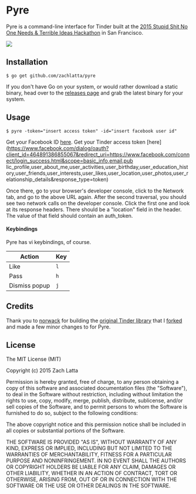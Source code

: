 # Pyre

Pyre is a command-line interface for Tinder built at the [2015 Stupid Shit No
One Needs & Terrible Ideas Hackathon](https://stupidhackathon.github.io/) in San
Francisco.

[![](demo.jpg)](https://twitter.com/selenalarson/status/597545473189093378)

## Installation

    $ go get github.com/zachlatta/pyre

If you don't have Go on your system, or would rather download a static binary,
head over to the [releases page](https://github.com/zachlatta/pyre/releases) and
grab the latest binary for your system.

## Usage

    $ pyre -token="insert access token" -id="insert facebook user id"

Get your Facebook ID
[here](http://findmyfacebookid.com/).
Get your Tinder access token
[here](https://www.facebook.com/dialog/oauth?client_id=464891386855067&redirect_uri=https://www.facebook.com/connect/login_success.html&scope=basic_info,email,pub
lic_profile,user_about_me,user_activities,user_birthday,user_education_history,user_friends,user_interests,user_likes,user_location,user_photos,user_relationship_details&response_type=token)   

Once there, go to your browser's developer console, click to the Network tab, and
go to the above URL again. After the second traversal, you should see two network
calls on the developer console. Click the first one and look at its response
headers. There should be a "location" field in the header. The value of that
field should contain an auth_token.

#### Keybindings

Pyre has vi keybindings, of course.

| Action        | Key |
|---------------|-----|
| Like          | `l` |
| Pass          | `h` |
| Dismiss popup | `j` |

## Credits

Thank you to [norwack](https://github.com/norwack) for building the
[original Tinder library](https://github.com/norwack/tinder) that I
[forked](https://github.com/zachlatta/tinder) and made a few minor changes to
for Pyre.

## License

The MIT License (MIT)

Copyright (c) 2015 Zach Latta

Permission is hereby granted, free of charge, to any person obtaining a copy of
this software and associated documentation files (the "Software"), to deal in
the Software without restriction, including without limitation the rights to
use, copy, modify, merge, publish, distribute, sublicense, and/or sell copies of
the Software, and to permit persons to whom the Software is furnished to do so,
subject to the following conditions:

The above copyright notice and this permission notice shall be included in all
copies or substantial portions of the Software.

THE SOFTWARE IS PROVIDED "AS IS", WITHOUT WARRANTY OF ANY KIND, EXPRESS OR
IMPLIED, INCLUDING BUT NOT LIMITED TO THE WARRANTIES OF MERCHANTABILITY, FITNESS
FOR A PARTICULAR PURPOSE AND NONINFRINGEMENT. IN NO EVENT SHALL THE AUTHORS OR
COPYRIGHT HOLDERS BE LIABLE FOR ANY CLAIM, DAMAGES OR OTHER LIABILITY, WHETHER
IN AN ACTION OF CONTRACT, TORT OR OTHERWISE, ARISING FROM, OUT OF OR IN
CONNECTION WITH THE SOFTWARE OR THE USE OR OTHER DEALINGS IN THE SOFTWARE.
